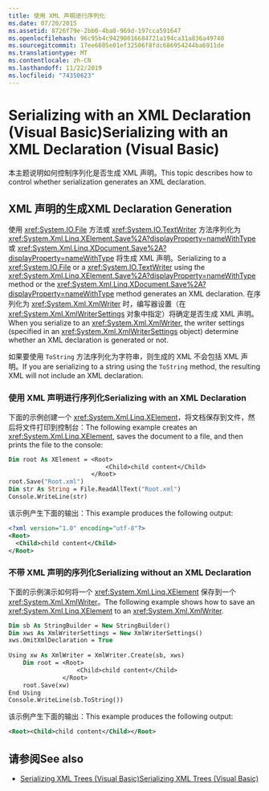 ```yaml
---
title: 使用 XML 声明进行序列化
ms.date: 07/20/2015
ms.assetid: 8726f79e-2bb0-4ba0-969d-197cca591647
ms.openlocfilehash: 96c95b4c94290016684721a194ca31a836a49740
ms.sourcegitcommit: 17ee6605e01ef32506f8fdc686954244ba6911de
ms.translationtype: MT
ms.contentlocale: zh-CN
ms.lasthandoff: 11/22/2019
ms.locfileid: "74350623"
---
```

# <a name="serializing-with-an-xml-declaration-visual-basic"></a><span data-ttu-id="f7ddf-102">Serializing with an XML Declaration (Visual Basic)</span><span class="sxs-lookup"><span data-stu-id="f7ddf-102">Serializing with an XML Declaration (Visual Basic)</span></span>
<span data-ttu-id="f7ddf-103">本主题说明如何控制序列化是否生成 XML 声明。</span><span class="sxs-lookup"><span data-stu-id="f7ddf-103">This topic describes how to control whether serialization generates an XML declaration.</span></span>  
  
## <a name="xml-declaration-generation"></a><span data-ttu-id="f7ddf-104">XML 声明的生成</span><span class="sxs-lookup"><span data-stu-id="f7ddf-104">XML Declaration Generation</span></span>  
 <span data-ttu-id="f7ddf-105">使用 <xref:System.IO.File> 方法或 <xref:System.IO.TextWriter> 方法序列化为 <xref:System.Xml.Linq.XElement.Save%2A?displayProperty=nameWithType> 或 <xref:System.Xml.Linq.XDocument.Save%2A?displayProperty=nameWithType> 将生成 XML 声明。</span><span class="sxs-lookup"><span data-stu-id="f7ddf-105">Serializing to a <xref:System.IO.File> or a <xref:System.IO.TextWriter> using the <xref:System.Xml.Linq.XElement.Save%2A?displayProperty=nameWithType> method or the <xref:System.Xml.Linq.XDocument.Save%2A?displayProperty=nameWithType> method generates an XML declaration.</span></span> <span data-ttu-id="f7ddf-106">在序列化为 <xref:System.Xml.XmlWriter> 时，编写器设置（在 <xref:System.Xml.XmlWriterSettings> 对象中指定）将确定是否生成 XML 声明。</span><span class="sxs-lookup"><span data-stu-id="f7ddf-106">When you serialize to an <xref:System.Xml.XmlWriter>, the writer settings (specified in an <xref:System.Xml.XmlWriterSettings> object) determine whether an XML declaration is generated or not.</span></span>  
  
 <span data-ttu-id="f7ddf-107">如果要使用 `ToString` 方法序列化为字符串，则生成的 XML 不会包括 XML 声明。</span><span class="sxs-lookup"><span data-stu-id="f7ddf-107">If you are serializing to a string using the `ToString` method, the resulting XML will not include an XML declaration.</span></span>  
  
### <a name="serializing-with-an-xml-declaration"></a><span data-ttu-id="f7ddf-108">使用 XML 声明进行序列化</span><span class="sxs-lookup"><span data-stu-id="f7ddf-108">Serializing with an XML Declaration</span></span>  
 <span data-ttu-id="f7ddf-109">下面的示例创建一个 <xref:System.Xml.Linq.XElement>，将文档保存到文件，然后将文件打印到控制台：</span><span class="sxs-lookup"><span data-stu-id="f7ddf-109">The following example creates an <xref:System.Xml.Linq.XElement>, saves the document to a file, and then prints the file to the console:</span></span>  
  
```vb  
Dim root As XElement = <Root>  
                           <Child>child content</Child>  
                       </Root>  
root.Save("Root.xml")  
Dim str As String = File.ReadAllText("Root.xml")  
Console.WriteLine(str)  
```  
  
 <span data-ttu-id="f7ddf-110">该示例产生下面的输出：</span><span class="sxs-lookup"><span data-stu-id="f7ddf-110">This example produces the following output:</span></span>  
  
```xml  
<?xml version="1.0" encoding="utf-8"?>  
<Root>  
  <Child>child content</Child>  
</Root>  
```  
  
### <a name="serializing-without-an-xml-declaration"></a><span data-ttu-id="f7ddf-111">不带 XML 声明的序列化</span><span class="sxs-lookup"><span data-stu-id="f7ddf-111">Serializing without an XML Declaration</span></span>  
 <span data-ttu-id="f7ddf-112">下面的示例演示如何将一个 <xref:System.Xml.Linq.XElement> 保存到一个 <xref:System.Xml.XmlWriter>。</span><span class="sxs-lookup"><span data-stu-id="f7ddf-112">The following example shows how to save an <xref:System.Xml.Linq.XElement> to an <xref:System.Xml.XmlWriter>.</span></span>  
  
```vb  
Dim sb As StringBuilder = New StringBuilder()  
Dim xws As XmlWriterSettings = New XmlWriterSettings()  
xws.OmitXmlDeclaration = True  
  
Using xw As XmlWriter = XmlWriter.Create(sb, xws)  
    Dim root = <Root>  
                   <Child>child content</Child>  
               </Root>  
    root.Save(xw)  
End Using  
Console.WriteLine(sb.ToString())  
```  
  
 <span data-ttu-id="f7ddf-113">该示例产生下面的输出：</span><span class="sxs-lookup"><span data-stu-id="f7ddf-113">This example produces the following output:</span></span>  
  
```xml  
<Root><Child>child content</Child></Root>  
```  
  
## <a name="see-also"></a><span data-ttu-id="f7ddf-114">请参阅</span><span class="sxs-lookup"><span data-stu-id="f7ddf-114">See also</span></span>

- [<span data-ttu-id="f7ddf-115">Serializing XML Trees (Visual Basic)</span><span class="sxs-lookup"><span data-stu-id="f7ddf-115">Serializing XML Trees (Visual Basic)</span></span>](../../../../visual-basic/programming-guide/concepts/linq/serializing-xml-trees.md)
